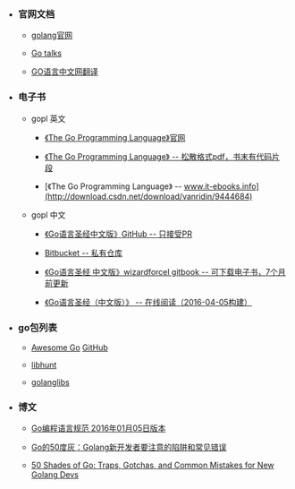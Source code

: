 
+ ### 官网文档

	- [golang官网](https://golang.org)

	- [Go talks](https://talks.golang.org/)

	- [GO语言中文网翻译](http://docscn.studygolang.com)

+ ### 电子书

	- gopl 英文

		* [《The Go Programming Language》官网](http://www.gopl.io)

		* [《The Go Programming Language》 -- 松散格式pdf，书末有代码片段](https://ebooks-it.org/0134190440-ebook.htm)<br/>

		* [《The Go Programming Language》 -- www.it-ebooks.info](http://download.csdn.net/download/vanridin/9444684)<br/>

	- gopl 中文

		* [《Go语言圣经中文版》GitHub -- 只接受PR](https://github.com/gopl-zh/gopl-zh.github.com)

		* [Bitbucket -- 私有仓库](https://bitbucket.org/golang-china/gopl-zh/wiki/Home)

		* [《Go语言圣经 中文版》wizardforcel gitbook -- 可下载电子书，7个月前更新](https://www.gitbook.com/book/wizardforcel/gopl-zh/details	)

		* [《Go语言圣经（中文版）》 -- 在线阅读（2016-04-05构建）](https://docs.ruanjiadeng.com/gopl-zh/)

+ ### go包列表

	- [Awesome Go](http://awesome-go.com/)
	[GitHub](	https://github.com/avelino/awesome-go)

	- [libhunt](https://go.libhunt.com/)

	- [golanglibs](https://golanglibs.com/)



+ ### 博文

	- [Go编程语言规范 2016年01月05日版本](http://ilovers.sinaapp.com/doc/golang-specification.html)

	- [Go的50度灰：Golang新开发者要注意的陷阱和常见错误](http://colobu.com/2015/09/07/gotchas-and-common-mistakes-in-go-golang/)

	- [50 Shades of Go: Traps, Gotchas, and Common Mistakes for New Golang Devs](http://devs.cloudimmunity.com/gotchas-and-common-mistakes-in-go-golang/)
